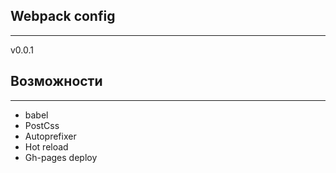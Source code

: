 ## Webpack config
***
v0.0.1
## Возможности
***
* babel
* PostCss
* Autoprefixer
* Hot reload
* Gh-pages deploy

